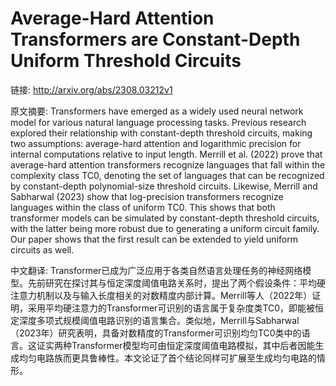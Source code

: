 # Average-Hard Attention Transformers are Constant-Depth Uniform Threshold Circuits

链接: http://arxiv.org/abs/2308.03212v1

原文摘要:
Transformers have emerged as a widely used neural network model for various
natural language processing tasks. Previous research explored their
relationship with constant-depth threshold circuits, making two assumptions:
average-hard attention and logarithmic precision for internal computations
relative to input length. Merrill et al. (2022) prove that average-hard
attention transformers recognize languages that fall within the complexity
class TC0, denoting the set of languages that can be recognized by
constant-depth polynomial-size threshold circuits. Likewise, Merrill and
Sabharwal (2023) show that log-precision transformers recognize languages
within the class of uniform TC0. This shows that both transformer models can be
simulated by constant-depth threshold circuits, with the latter being more
robust due to generating a uniform circuit family. Our paper shows that the
first result can be extended to yield uniform circuits as well.

中文翻译:
Transformer已成为广泛应用于各类自然语言处理任务的神经网络模型。先前研究在探讨其与恒定深度阈值电路关系时，提出了两个假设条件：平均硬注意力机制以及与输入长度相关的对数精度内部计算。Merrill等人（2022年）证明，采用平均硬注意力的Transformer可识别的语言属于复杂度类TC0，即能被恒定深度多项式规模阈值电路识别的语言集合。类似地，Merrill与Sabharwal（2023年）研究表明，具备对数精度的Transformer可识别均匀TC0类中的语言。这证实两种Transformer模型均可由恒定深度阈值电路模拟，其中后者因能生成均匀电路族而更具鲁棒性。本文论证了首个结论同样可扩展至生成均匀电路的情形。
